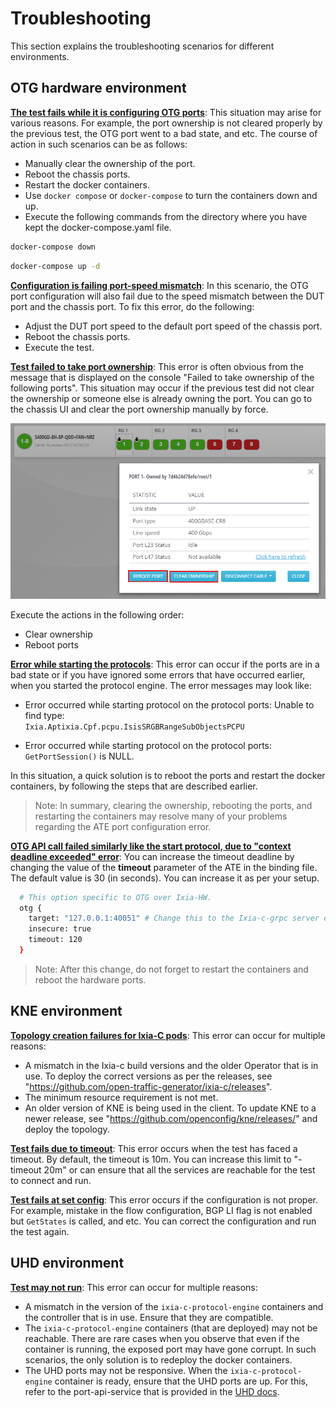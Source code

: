 # Troubleshooting

This section explains the troubleshooting scenarios for different environments.

## OTG hardware environment

**<ins>The test fails while it is configuring OTG ports</ins>**: This situation may arise for various reasons. For example, the port ownership is not cleared properly by the previous test, the OTG port went to a bad state, and etc. The course of action in such scenarios can be as follows:

* Manually clear the ownership of the port.
* Reboot the chassis ports.
* Restart the docker containers.
* Use `docker compose` or `docker-compose` to turn the containers down and up.
* Execute the following commands from the directory where you have kept the docker-compose.yaml file.

```sh
docker-compose down
```

```sh
docker-compose up -d
```

**<ins>Configuration is failing port-speed mismatch</ins>**: In this scenario, the OTG port configuration will also fail due to the speed mismatch between the DUT port and the chassis port.
To fix this error, do the following:

* Adjust the DUT port speed to the default port speed of the chassis port.
* Reboot the chassis ports.
* Execute the test.

**<ins>Test failed to take port ownership</ins>**: This error is often obvious from the message that is displayed on the console "Failed to take ownership of the following ports". This situation may occur if the previous test did not clear the ownership or someone else is already owning the port. You can go to the chassis UI and clear the port ownership manually by force.

![clearOwnership](res/clearOwnership.PNG "Clear port ownership")

Execute the actions in the following order:

* Clear ownership
* Reboot ports

**<ins>Error while starting the protocols</ins>**: This error can occur if the ports are in a bad state or if you have ignored some errors that have occurred earlier, when you started the protocol engine.
The error messages may look like:

* Error occurred while starting protocol on the protocol ports:
  Unable to find type:  
  `Ixia.Aptixia.Cpf.pcpu.IsisSRGBRangeSubObjectsPCPU`

* Error occurred while starting protocol on the protocol ports: `GetPortSession()` is NULL.

In this situation, a quick solution is to reboot the ports and restart the docker containers, by following the steps that are described earlier.

>Note:
In summary, clearing the ownership, rebooting the ports, and restarting the containers may resolve many of your problems regarding the ATE port configuration error.

**<ins>OTG API call failed similarly like the start protocol, due to "context deadline exceeded" error</ins>**: You can increase the timeout deadline by changing the value of the **timeout** parameter of the ATE in the binding file. The default value is 30 (in seconds). You can increase it as per your setup.

```sh
  # This option specific to OTG over Ixia-HW.
  otg {
    target: "127.0.0.1:40051" # Change this to the Ixia-c-grpc server endpoint.
    insecure: true
    timeout: 120
  }
```

>Note:
After this change, do not forget to restart the containers and reboot the hardware ports.

## KNE environment

**<ins>Topology creation failures for Ixia-C pods</ins>**: This error can occur for multiple reasons:

* A mismatch in the Ixia-c build versions and the older Operator that is in use. To deploy the correct versions as per the releases, see "<https://github.com/open-traffic-generator/ixia-c/releases>".
* The minimum resource requirement is not met.
* An older version of KNE is being used in the client. To update KNE to a newer release, see "<https://github.com/openconfig/kne/releases/>" and deploy the topology.

**<ins>Test fails due to timeout</ins>**: This error occurs when the test has faced a timeout. By default, the timeout is 10m. You can increase this limit to "-timeout 20m" or can ensure that all the services are reachable for the test to connect and run.

**<ins>Test fails at set config</ins>**: This error occurs if the configuration is not proper. For example, mistake in the flow configuration, BGP LI flag is not enabled but `GetStates` is called, and etc. You can correct the configuration and run the test again.

## UHD environment

**<ins>Test may not run</ins>**: This error can occur for multiple reasons:

* A mismatch in the version of the `ixia-c-protocol-engine` containers and the controller that is in use. Ensure that they are compatible.
* The `ixia-c-protocol-engine` containers (that are deployed) may not be reachable. There are rare cases when you observe that even if the container is running, the exposed port may have gone corrupt. In such scenarios, the only solution is to redeploy the docker containers.
* The UHD ports may not be responsive. When the `ixia-c-protocol-engine` container is ready, ensure that the UHD ports are up. For this, refer to the port-api-service that is provided in the [UHD docs](tests-uhd400.md#vlan-port-mapping).
